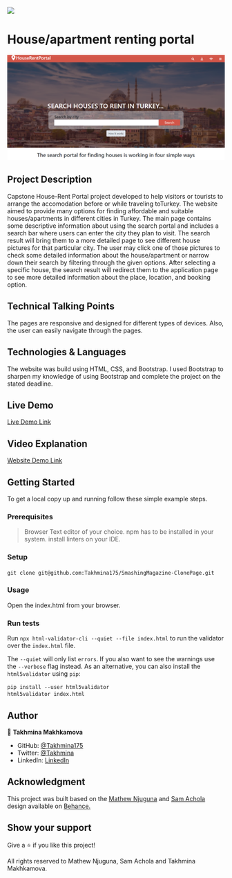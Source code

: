 ![](https://img.shields.io/badge/Microverse-blueviolet)

<h1>House/apartment renting portal</h1>

![screenshot](./images/screenshot.png)

## Project Description 
Capstone House-Rent Portal project developed to help visitors or tourists to arrange the accomodation before or while traveling toTurkey.  The website aimed to provide many options for finding affordable and suitable houses/apartments in different cities in Turkey. The main page contains some descriptive information about using the search portal and includes a search bar where users can enter the city they plan to visit. The search result will bring them to a more detailed page to see different house pictures for that particular city. The user may click one of those pictures to check some detailed information about the house/apartment or narrow down their search by filtering through the given options. After selecting a specific house, the search result will redirect them to the application page to see more detailed information about the place, location, and booking option.

## Technical Talking Points
 The pages are responsive and designed for different types of devices. Also, the user can easily navigate through the pages.

## Technologies & Languages 
The website was build using HTML, CSS, and Bootstrap. I used  Bootstrap to sharpen my knowledge of using Bootstrap and complete the project on the stated deadline.   


## Live Demo

[Live Demo Link](https://raw.githack.com/Takhmina175/Directory-of-Houses-To-Rent/master/index.html)

## Video Explanation

[Website Demo Link](https://www.loom.com/share/6da1b3fa37bb4595b8c9c1f4bd9cd6a2)


## Getting Started

To get a local copy up and running follow these simple example steps.

### Prerequisites
> Browser
> Text editor of your choice.
> npm has to be installed in your system.
> install linters on your IDE.

### Setup
 `git clone git@github.com:Takhmina175/SmashingMagazine-ClonePage.git`

### Usage
 Open the index.html from your browser.

### Run tests
Run `npx html-validator-cli --quiet --file index.html` to run the validator over the `index.html` file.

The `--quiet` will only list `errors`. If you also want to see the warnings use the `--verbose` flag instead.
As an alternative, you can also install the `html5validator` using `pip`:

```
pip install --user html5validator
html5validator index.html
```



## Author

👤 **Takhmina Makhkamova**

- GitHub: [@Takhmina175](https://github.com/Takhmina175)
- Twitter: [@Takhmina](https://twitter.com/Takhmin73630110)
- LinkedIn: [LinkedIn](https://www.linkedin.com/in/takhmina-makhkamova-7628136b/)

## Acknowledgment

This project was built based on the <a href="https://www.behance.net/mathewnjuguna">Mathew Njuguna</a> and <a href="https://www.behance.net/aweSam"> Sam Achola </a> design available on <a href="https://www.behance.net/gallery/25563385/PatashuleKE">Behance.</a> 

## Show your support

Give a ⭐️ if you like this project!

All rights reserved to Mathew Njuguna, Sam Achola and Takhmina Makhkamova.

